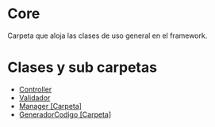 # Core
Carpeta que aloja las clases de uso general en el framework.

# Clases y sub carpetas

- [Controller](Controller.md)
- [Validador](Validador.md)
- [Manager [Carpeta]](Manager)
- [GeneradorCodigo [Carpeta]](GeneradorCodigo)
